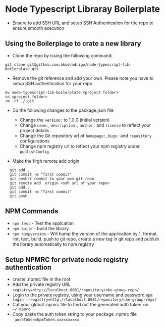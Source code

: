 # Node Typescript Libraray Boilerplate

* Ensure to add SSH URL and setup SSH Authentication for the repo to ensure smooth execution

## Using the Boilerplage to crate a new library

* Clone the repo by issing the following command:

```git clone git@github.com:bksdrodrigo/node-typescript-lib-boilerplate.git```

* Remove the git reference and add your own. Please note you have to setup SSH authentication for your repo

```
mv node-typescript-lib-boilerplate <project folder>
cd <project folder>
rm -rf ./.git
```

* Do the following changes to the package.json file
  - Change the ```version:``` to 1.0.0 (initial version)
  - Change ```name:```, ```description:```, ```author:``` and ```license``` to reflect your project details
  - Change the Git repository url of ```homepage:```, ```bugs:``` and ```repository``` configurations
  - Change npm registry url to reflect your npm registry under ```publishConfig``` 
  
* Make the firgit remote add  origin <ssh url of your repo>
```
  git add .
  git commit -m "first commit"
  git pushst commit to your own git repo
  git remote add  origin <ssh url of your repo>
  git add .
  git commit -m "first commit"
  git push
 ```

## NPM Commands
* ```npm test```  - Test the applcation
* ```npm build``` - build the library
* ```npm bumpversion``` - Will bump the version of the application by 1, format, lint, test, build, push to git repo, create a new tag in git repo and publish the library automatically to npm registry 

## Setup NPMRC for private node registry authentication
* create .npmrc file in the root
* Add the private registry URL
  ```registry=http://localhost:8081/repository/nbe-group-repo/```
* Login to the private registry, using your username and password
  ```npm login --registry=http://localhost:8081/repository/nbe-group-repo/```
* Cat your global .npmrc file to find out the generated auth token
  ``` cat ~/.npmrc ```
* Copy paste the auth token string to your package .npmrc file
  ```_authToken=NpmToken.xxxxxxxxxx ```
